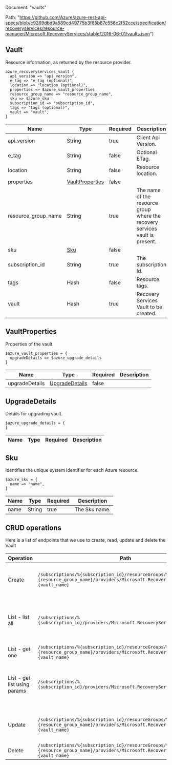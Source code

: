 Document: "vaults"


Path: "https://github.com/Azure/azure-rest-api-specs/blob/c9269dbd9a589cd49775b3f65b87c556c2f52cce/specification/recoveryservices/resource-manager/Microsoft.RecoveryServices/stable/2016-06-01/vaults.json")

## Vault

Resource information, as returned by the resource provider.

```puppet
azure_recoveryservices_vault {
  api_version => "api_version",
  e_tag => "e_tag (optional)",
  location => "location (optional)",
  properties => $azure_vault_properties
  resource_group_name => "resource_group_name",
  sku => $azure_sku
  subscription_id => "subscription_id",
  tags => "tags (optional)",
  vault => "vault",
}
```

| Name        | Type           | Required       | Description       |
| ------------- | ------------- | ------------- | ------------- |
|api_version | String | true | Client Api Version. |
|e_tag | String | false | Optional ETag. |
|location | String | false | Resource location. |
|properties | [VaultProperties](#vaultproperties) | false |  |
|resource_group_name | String | true | The name of the resource group where the recovery services vault is present. |
|sku | [Sku](#sku) | false |  |
|subscription_id | String | true | The subscription Id. |
|tags | Hash | false | Resource tags. |
|vault | Hash | true | Recovery Services Vault to be created. |
        
## VaultProperties

Properties of the vault.

```puppet
$azure_vault_properties = {
  upgradeDetails => $azure_upgrade_details
}
```

| Name        | Type           | Required       | Description       |
| ------------- | ------------- | ------------- | ------------- |
|upgradeDetails | [UpgradeDetails](#upgradedetails) | false |  |
        
## UpgradeDetails

Details for upgrading vault.

```puppet
$azure_upgrade_details = {
}
```

| Name        | Type           | Required       | Description       |
| ------------- | ------------- | ------------- | ------------- |
        
## Sku

Identifies the unique system identifier for each Azure resource.

```puppet
$azure_sku = {
  name => "name",
}
```

| Name        | Type           | Required       | Description       |
| ------------- | ------------- | ------------- | ------------- |
|name | String | true | The Sku name. |



## CRUD operations

Here is a list of endpoints that we use to create, read, update and delete the Vault

| Operation | Path | Verb | Description | OperationID |
| ------------- | ------------- | ------------- | ------------- | ------------- |
|Create|`/subscriptions/%{subscription_id}/resourceGroups/%{resource_group_name}/providers/Microsoft.RecoveryServices/vaults/%{vault_name}`|Put|Creates or updates a Recovery Services vault.|Vaults_CreateOrUpdate|
|List - list all|`/subscriptions/%{subscription_id}/providers/Microsoft.RecoveryServices/vaults`|Get|Fetches all the resources of the specified type in the subscription.|Vaults_ListBySubscriptionId|
|List - get one|`/subscriptions/%{subscription_id}/resourceGroups/%{resource_group_name}/providers/Microsoft.RecoveryServices/vaults/%{vault_name}`|Get|Get the Vault details.|Vaults_Get|
|List - get list using params|`/subscriptions/%{subscription_id}/providers/Microsoft.RecoveryServices/vaults`|Get|Fetches all the resources of the specified type in the subscription.|Vaults_ListBySubscriptionId|
|Update|`/subscriptions/%{subscription_id}/resourceGroups/%{resource_group_name}/providers/Microsoft.RecoveryServices/vaults/%{vault_name}`|Put|Creates or updates a Recovery Services vault.|Vaults_CreateOrUpdate|
|Delete|`/subscriptions/%{subscription_id}/resourceGroups/%{resource_group_name}/providers/Microsoft.RecoveryServices/vaults/%{vault_name}`|Delete|Deletes a vault.|Vaults_Delete|
